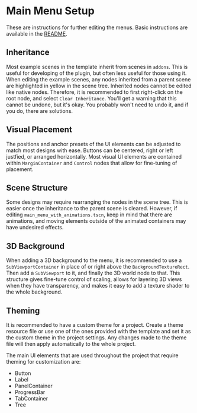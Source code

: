 # Main Menu Setup

These are instructions for further editing the menus. Basic instructions are available in the [README](/addons/maaacks_menus_template/README.md#usage).

## Inheritance

Most example scenes in the template inherit from scenes in `addons`. This is useful for developing of the plugin, but often less useful for those using it.  When editing the example scenes, any nodes inherited from a parent scene are highlighted in yellow in the scene tree. Inherited nodes cannot be edited like native nodes. Therefore, it is recommended to first right-click on the root node, and select `Clear Inheritance`. You'll get a warning that this cannot be undone, but it's okay. You probably won't need to undo it, and if you do, there are solutions.

## Visual Placement

The positions and anchor presets of the UI elements can be adjusted to match most designs with ease. Buttons can be centered, right or left justfied, or arranged horizontally. Most visual UI elements are contained within `MarginContainer` and `Control` nodes that allow for fine-tuning of placement.

## Scene Structure
Some designs may require rearranging the nodes in the scene tree. This is easier once the inheritance to the parent scene is cleared. However, if editing `main_menu_with_animations.tscn`, keep in mind that there are animations, and moving elements outside of the animated containers may have undesired effects.

## 3D Background 
When adding a 3D background to the menu, it is recommended to use a `SubViewportContainer` in place of or right above the `BackgroundTextureRect`. Then add a `SubViewport` to it, and finally the 3D world node to that. This structure gives fine-tune control of scaling, allows for layering 3D views when they have transparency, and makes it easy to add a texture shader to the whole background.

## Theming
It is recommended to have a custom theme for a project. Create a theme resource file or use one of the ones provided with the template and set it as the custom theme in the project settings. Any changes made to the theme file will then apply automatically to the whole project.

The main UI elements that are used throughout the project that require theming for customization are:
- Button
- Label
- PanelContainer
- ProgressBar
- TabContainer
- Tree
